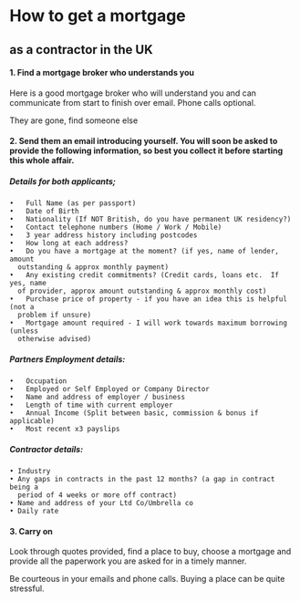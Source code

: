 # How to get a mortgage

## as a contractor in the UK

#### 1. Find a mortgage broker who understands you

  Here is a good mortgage broker who will understand you and can communicate from start to finish over email. Phone calls optional.
  
  <snip> They are gone, find someone else </snip>


#### 2. Send them an email introducing yourself. You will soon be asked to provide the following information, so best you collect it before starting this whole affair.

  ##### Details for both applicants;

    •	Full Name (as per passport)
    •	Date of Birth
    •	Nationality (If NOT British, do you have permanent UK residency?)
    •	Contact telephone numbers (Home / Work / Mobile)
    •	3 year address history including postcodes
    •	How long at each address?
    •	Do you have a mortgage at the moment? (if yes, name of lender, amount
      outstanding & approx monthly payment)
    •	Any existing credit commitments? (Credit cards, loans etc.  If yes, name
      of provider, approx amount outstanding & approx monthly cost)
    •	Purchase price of property - if you have an idea this is helpful (not a
      problem if unsure)
    •	Mortgage amount required - I will work towards maximum borrowing (unless
      otherwise advised)

  ##### Partners Employment details:

    •	Occupation
    •	Employed or Self Employed or Company Director
    •	Name and address of employer / business
    •	Length of time with current employer
    •	Annual Income (Split between basic, commission & bonus if applicable)
    •	Most recent x3 payslips

  ##### Contractor details:

    • Industry
    • Any gaps in contracts in the past 12 months? (a gap in contract being a
      period of 4 weeks or more off contract)
    • Name and address of your Ltd Co/Umbrella co
    • Daily rate

#### 3. Carry on

  Look through quotes provided, find a place to buy, choose a mortgage and provide all the paperwork you are asked for in a timely manner.

  Be courteous in your emails and phone calls. Buying a place can be quite stressful.

